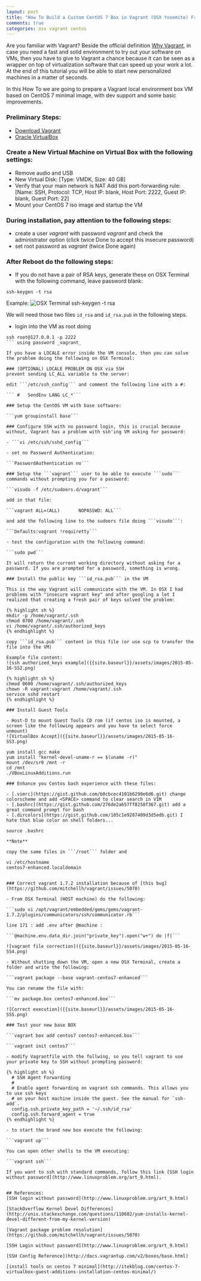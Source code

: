 ```yaml
---
layout: post
title: "How To Build a Custom CentOS 7 Box in Vagrant (OSX Yosemite) From Scratch"
comments: true
categories: osx vagrant centos
---
```


Are you familiar with Vagrant? Beside the official definition [Why Vagrant](http://docs.vagrantup.com/v2/why-vagrant/index.html), in case you need a fast and solid environment to try out your software on VMs, then you have to give to Vagrant a chance because it can be seen as a wrapper on top of virtualization software that can speed up your work a lot. At the end of this tutorial you will be able to start new personalized machines in a matter of seconds.<!--more-->

In this How To we are going to prepare a Vagrant local environment box VM based on CentOS 7 minimal image, with dev support and some basic improvements.

### Preliminary Steps: 

- [Download Vagrant](http://www.vagrantup.com/downloads)
- [Oracle VirtualBox](https://www.virtualbox.org/wiki/Downloads)

### Create a New Virtual Machine on Virtual Box with the following settings:

- Remove audio and USB
- New Virtual Disk: [Type: VMDK, Size: 40 GB]
- Verify that your main network is NAT Add this port-forwarding rule: [Name: SSH, Protocol: TCP, Host IP: blank, Host Port: 2222, Guest IP: blank, Guest Port: 22]
- Mount your CentOS 7 iso image and startup the VM

### During installation, pay attention to the following steps:

- create a user _vagrant_ with password _vagrant_ and check the administrator option (click twice Done to accept this insecure password)
- set root password as _vagrant_ (twice Done again)

### After Reboot do the following steps:

- If you do not have a pair of RSA keys, generate these on OSX Terminal with the following command, leave password blank:

```ssh-keygen -t rsa```

Example:
![OSX Terminal ssh-keygen -t rsa]({{site.baseurl}}/assets/images/2015-05-16-SS1.png)

We will need those two files ```id_rsa``` and ```id_rsa.pub``` in the following steps.

- login into the VM as root doing 
```
ssh root@127.0.0.1 -p 2222
``` using password _vagrant_

If you have a LOCALE error inside the VM console, then you can solve the problem doing the following on OSX Terminal:

### (OPTIONAL) LOCALE PROBLEM ON OSX via SSH
prevent sending LC_ALL variable to the server: 

edit ```/etc/ssh_config``` and comment the following line with a #:

``` #	SendEnv LANG LC_*```

### Setup the CentOS VM with base software:

```yum groupinstall base``` 

### Configure SSH with no password login, this is crucial because without, Vagrant has a problem with ssh'ing VM asking for password:

- ```vi /etc/ssh/sshd_config```

- set no Password Authentication:

```PasswordAuthentication no```

### Setup the ```vagrant``` user to be able to execute ```sudo``` commands without prompting you for a password:

```visudo -f /etc/sudoers.d/vagrant```

add in that file: 

```vagrant ALL=(ALL)       NOPASSWD: ALL```

and add the following line to the sudoers file doing ```visudo```:

```Defaults:vagrant !requiretty```

- test the configuration with the following command:

```sudo pwd```

It will return the current working directory without asking for a password. If you are prompted for a password, something is wrong.

### Install the public key ```id_rsa.pub``` in the VM

This is the way Vagrant will communicate with the VM. In OSX I had problems with "insecure vagrant key" and after googling a lot I realized that creating a fresh pair of keys solved the problem:

{% highlight sh %}
mkdir -p /home/vagrant/.ssh
chmod 0700 /home/vagrant/.ssh
vi /home/vagrant/.ssh/authorized_keys
{% endhighlight %}

copy ```id_rsa.pub``` content in this file (or use scp to transfer the file into the VM)

Example file content:
![ssh authorized_keys example]({{site.baseurl}}/assets/images/2015-05-16-SS2.png)

{% highlight sh %}
chmod 0600 /home/vagrant/.ssh/authorized_keys
chown -R vagrant:vagrant /home/vagrant/.ssh
service sshd restart
{% endhighlight %}

### Install Guest Tools 

- Host-D to mount Guest Tools CD rom (if centos iso is mounted, a screen like the following appears and you have to select force unmount)
![VirtualBox Accept]({{site.baseurl}}/assets/images/2015-05-16-SS3.png)

yum install gcc make 
yum install "kernel-devel-uname-r == $(uname -r)"
mount /dev/sr0 /mnt -r
cd /mnt
./VBoxLinuxAdditions.run

### Enhance you Centos bash experience with these files:

- [.vimrc](https://gist.github.com/b0cbcec4101b6290e6d6.git) change colorscheme and add <SPACE> command to clear search in VIM
- [.bashrc](https://gist.github.com/276de2a657ff8258f367.git) add a great command prompt for bash
- [.dircolors](https://gist.github.com/105c1e9287409d3d5edb.git) I hate that blue color on shell folders...

source .bashrc

**Note**

copy the same files in ```/root``` folder and 

vi /etc/hostname
centos7-enhanced.localdomain


### Correct vagrant 1.7.2 installation because of [this bug](https://github.com/mitchellh/vagrant/issues/5070)

- From OSX Terminal (HOST machine) do the following:

```sudo vi /opt/vagrant/embedded/gems/gems/vagrant-1.7.2/plugins/communicators/ssh/communicator.rb```

line 171 : add .env after @machine :

```@machine.env.data_dir.join("private_key").open("w+") do |f|```

![vagrant file correction]({{site.baseurl}}/assets/images/2015-05-16-SS4.png)

- Without shutting down the VM, open a new OSX Terminal, create a folder and write the following:

```vagrant package --base vagrant-centos7-enhanced```

You can rename the file with:

```mv package.box centos7-enhanced.box```

![Correct execution]({{site.baseurl}}/assets/images/2015-05-16-SS5.png)

### Test your new base BOX

```vagrant box add centos7 centos7-enhanced.box```

```vagrant init centos7```

- modify Vagrantfile with the follwing, so you tell vagrant to use your private key to SSH without prompting password:

{% highlight sh %}
  # SSH Agent Forwarding
  #
  # Enable agent forwarding on vagrant ssh commands. This allows you to use ssh keys
  # on your host machine inside the guest. See the manual for `ssh-add`.
  config.ssh.private_key_path = '~/.ssh/id_rsa'
  config.ssh.forward_agent = true
{% endhighlight %}

- to start the brand new box execute the following:

```vagrant up```

You can open other shells to the VM executing:

```vagrant ssh```

If you want to ssh with standard commands, follow this link [SSH login without password](http://www.linuxproblem.org/art_9.html).


## References:
[SSH login without password](http://www.linuxproblem.org/art_9.html)

[StackOverflow Kernel Devel Differences](http://unix.stackexchange.com/questions/110682/yum-installs-kernel-devel-different-from-my-kernel-version)

[Vagrant package problem resolution](https://github.com/mitchellh/vagrant/issues/5070)

[SSH Login without password](http://www.linuxproblem.org/art_9.html)

[SSH Config Reference](http://docs.vagrantup.com/v2/boxes/base.html)

[install tools on centos 7 minimal](http://itekblog.com/centos-7-virtualbox-guest-additions-installation-centos-minimal/)
